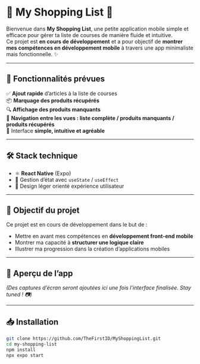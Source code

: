 # 🛒 My Shopping List 📱

Bienvenue dans **My Shopping List**, une petite application mobile simple et efficace pour gérer ta liste de courses de manière fluide et intuitive.  
Ce projet est **en cours de développement** et a pour objectif de **montrer mes compétences en développement mobile** à travers une app minimaliste mais fonctionnelle. ✨

---

## 🚀 Fonctionnalités prévues

✅ **Ajout rapide** d’articles à la liste de courses  
📦 **Marquage des produits récupérés**  
🔍 **Affichage des produits manquants**  
🔁 **Navigation entre les vues : liste complète / produits manquants / produits récupérés**  
🎨 Interface **simple, intuitive et agréable**

---

## 🛠️ Stack technique

- ⚛️ **React Native** (Expo)
- 🧠 Gestion d’état avec `useState` / `useEffect`
- 🌈 Design léger orienté expérience utilisateur

---

## 🎯 Objectif du projet

Ce projet est en cours de développement dans le but de :

- Mettre en avant mes compétences en **développement front-end mobile**
- Montrer ma capacité à **structurer une logique claire**
- Illustrer ma progression dans la création d’applications mobiles

---

## 📸 Aperçu de l’app

_(Des captures d’écran seront ajoutées ici une fois l’interface finalisée. Stay tuned ! 📷)_

---

## 📥 Installation

```bash
git clone https://github.com/TheFirstID/MyShoppingList.git
cd my-shopping-list
npm install
npx expo start
